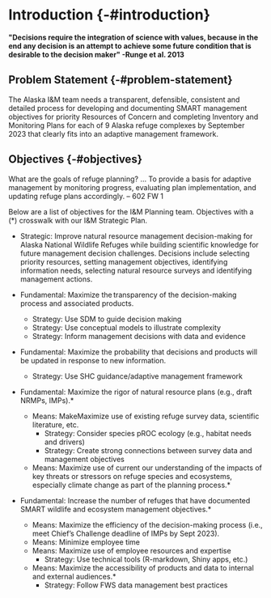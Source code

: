 # Introduction {-#introduction}

**"Decisions require the integration of science with values, because in the end any decision is an attempt to achieve some future condition that is desirable to the decision maker" -Runge et al. 2013**

## Problem Statement {-#problem-statement}

The Alaska I&M team needs a transparent, defensible, consistent and detailed process for developing and documenting SMART management objectives for priority Resources of Concern and completing Inventory and Monitoring Plans for each of 9 Alaska refuge complexes by September 2023 that clearly fits into an adaptive management framework.

## Objectives {-#objectives}

What are the goals of refuge planning? … To provide a basis for adaptive management by monitoring progress, evaluating plan implementation, and updating refuge plans accordingly. – 602 FW 1 

Below are a list of objectives for the I&M Planning team.  Objectives with a (*) crosswalk with our I&M Strategic Plan. 

- Strategic:  Improve natural resource management decision-making for Alaska National Wildlife Refuges while building scientific knowledge for future management decision challenges.  Decisions include selecting priority resources, setting management objectives, identifying information needs, selecting natural resource surveys and identifying management actions. 
- Fundamental: Maximize the transparency of the decision-making process and associated products. 
  - Strategy: Use SDM to guide decision making 
  - Strategy: Use conceptual models to illustrate complexity  
  - Strategy: Inform management decisions with data and evidence 
  
- Fundamental: Maximize the probability that decisions and products will be updated in response to new information. 
  - Strategy: Use SHC guidance/adaptive management framework 

- Fundamental: Maximize the rigor of natural resource plans (e.g., draft NRMPs, IMPs).* 
  - Means: MakeMaximize use of existing refuge survey data, scientific literature, etc. 
    - Strategy: Consider species pROC ecology (e.g., habitat needs and drivers)  
    - Strategy: Create strong connections between survey data and management objectives 
  - Means: Maximize  use of current our understanding of the impacts of key threats or stressors on refuge species and ecosystems, especially climate change as part of the planning process.* 

- Fundamental: Increase the number of refuges that have documented SMART wildlife and ecosystem management objectives.*  
  - Means: Maximize the efficiency of the decision-making process (i.e., meet Chief’s Challenge deadline of IMPs by Sept 2023). 
  - Means: Minimize employee time  
  - Means: Maximize use of employee resources and expertise  
    - Strategy: Use technical tools (R-markdown, Shiny apps, etc.) 
  - Means:  Maximize the accessibility of products and data to internal and external audiences.* 
    - Strategy:  Follow FWS data management best practices 

